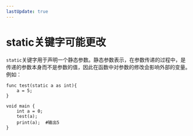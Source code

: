 ```yaml
---
lastUpdate: true
---
```


# static关键字<Badge type="tip">可能更改</Badge>

`static`关键字用于声明一个静态参数。静态参数表示，在参数传递的过程中，是传递的参数本身而不是参数的值，因此在函数中对参数的修改会影响外部的变量。例如：

```mcfpp
func test(static a as int){
    a = 5;
}

void main {
    int a = 0;
    test(a);
    print(a);  #输出5
}
```
